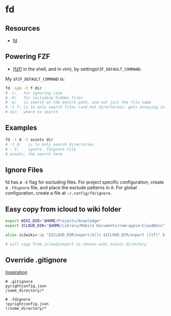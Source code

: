 fd
===

Resources
---
- [fd](https://github.com/sharkdp/fd)

Powering FZF
---

- [[fzf]]
in the shell, and in vim), by setting`$FZF_DEFAULT_COMMAND`.

My `$FZF_DEFAULT_COMMAND` is:

```bash
fd -ipH -t f dir
# -i:   for ignoring case
# -H:   for including hidden files
# -p:   is search on the entire path, and not just the file name
# -t f: is to only search files (and not directories; gets annoying in Vim)
# dir:  where to search
```

Examples
---

```bash
fd -t d -I assets dir
# -t d:   is to only search directories
# - I:    ignore .fdignore file
# assets: the search term
```

Ignore Files
---

fd has a `-E` flag for excluding files. For project specific configuration,
create a `.fdignore` file, and place the exclude patterns in it. For global
configuration, create a file at `~/.config/fd/ignore`.

Easy copy from icloud to wiki folder
---

```bash
export WIKI_DIR="$HOME/Projects/knowledge"
export ICLOUD_DIR="$HOME/Library/Mobile Documents/com~apple~CloudDocs"

alias ic2wiki='cp "$ICLOUD_DIR/export/$(ls $ICLOUD_DIR/export |fzf)" $(fd -t d -I assets '$WIKI_DIR' | fzf)'

# will copy from icloud/export to chosen wiki assets directory
```

Override .gitignore
---

[
Inspiration](https://github.com/sharkdp/fd/issues/502)

```
# .gitignore
pyrightconfig.json
/some_directory/*

# .fdignore
!pyrightconfig.json
!/some_directory/*
```

[//begin]: # "Autogenerated link references for markdown compatibility"
[fzf]: ../../vim/plugins/fzf.md "fzf.vim"
[//end]: # "Autogenerated link references"
